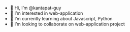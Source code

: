 - 👋 Hi, I’m @kantapat-guy
- 👀 I’m interested in web-application
- 🌱 I’m currently learning about Javascript, Python
- 💞️ I’m looking to collaborate on web-application project


<!---
kantapat-guy/kantapat-guy is a ✨ special ✨ repository because its `README.md` (this file) appears on your GitHub profile.
You can click the Preview link to take a look at your changes.
--->
